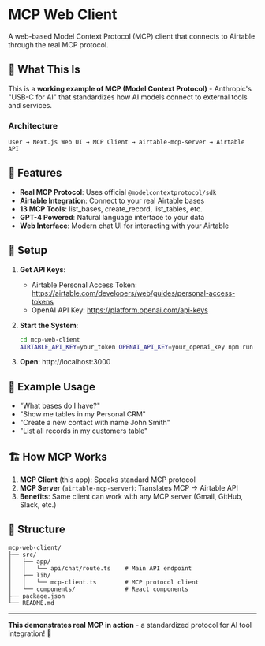 # MCP Web Client

A web-based Model Context Protocol (MCP) client that connects to Airtable through the real MCP protocol.

## 🎯 What This Is

This is a **working example of MCP (Model Context Protocol)** - Anthropic's "USB-C for AI" that standardizes how AI models connect to external tools and services.

### Architecture

```
User → Next.js Web UI → MCP Client → airtable-mcp-server → Airtable API
```

## 🚀 Features

- **Real MCP Protocol**: Uses official `@modelcontextprotocol/sdk`
- **Airtable Integration**: Connect to your real Airtable bases
- **13 MCP Tools**: list_bases, create_record, list_tables, etc.
- **GPT-4 Powered**: Natural language interface to your data
- **Web Interface**: Modern chat UI for interacting with your Airtable

## 🔧 Setup

1. **Get API Keys**:
   - Airtable Personal Access Token: https://airtable.com/developers/web/guides/personal-access-tokens
   - OpenAI API Key: https://platform.openai.com/api-keys

2. **Start the System**:
   ```bash
   cd mcp-web-client
   AIRTABLE_API_KEY=your_token OPENAI_API_KEY=your_openai_key npm run dev
   ```

3. **Open**: http://localhost:3000

## 💬 Example Usage

- "What bases do I have?"
- "Show me tables in my Personal CRM"
- "Create a new contact with name John Smith"
- "List all records in my customers table"

## 🏗️ How MCP Works

1. **MCP Client** (this app): Speaks standard MCP protocol
2. **MCP Server** (`airtable-mcp-server`): Translates MCP → Airtable API
3. **Benefits**: Same client can work with any MCP server (Gmail, GitHub, Slack, etc.)

## 📁 Structure

```
mcp-web-client/
├── src/
│   ├── app/
│   │   └── api/chat/route.ts    # Main API endpoint
│   ├── lib/
│   │   └── mcp-client.ts        # MCP protocol client
│   └── components/              # React components
├── package.json
└── README.md
```

---

**This demonstrates real MCP in action** - a standardized protocol for AI tool integration! 🎉 